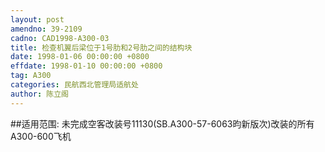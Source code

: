 ```yaml
---
layout: post
amendno: 39-2109
cadno: CAD1998-A300-03
title: 检查机翼后梁位于1号肋和2号肋之间的结构块
date: 1998-01-06 00:00:00 +0800
effdate: 1998-01-10 00:00:00 +0800
tag: A300
categories: 民航西北管理局适航处
author: 陈立阁
---
```


##适用范围:
未完成空客改装号11130(SB.A300-57-6063昀新版次)改装的所有A300-600飞机

